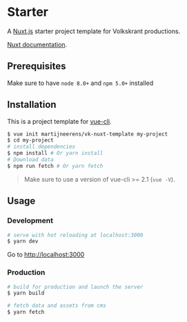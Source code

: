 # Starter

A [Nuxt.js](https://github.com/nuxt/nuxt.js) starter project template for Volkskrant productions.

[Nuxt documentation](https://nuxtjs.org/guide).

## Prerequisites

Make sure to have `node 8.0+` and `npm 5.0+` installed

## Installation

This is a project template for [vue-cli](https://github.com/vuejs/vue-cli).

``` bash
$ vue init martijneerens/vk-nuxt-template my-project  
$ cd my-project                     
# install dependencies
$ npm install # Or yarn install
# Download data 
$ npm run fetch # Or yarn fetch
```

> Make sure to use a version of vue-cli >= 2.1 (`vue -V`).

## Usage

### Development

``` bash
# serve with hot reloading at localhost:3000
$ yarn dev
```

Go to [http://localhost:3000](http://localhost:3000)

### Production

``` bash
# build for production and launch the server
$ yarn build
```

``` bash
# fetch data and assets from cms
$ yarn fetch
```
